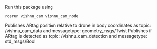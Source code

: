 Run this package using
```
rosrun vishnu_cam vishnu_cam_node
```

Publishes ARtag position relative to drone in body coordinates as topic: /vishnu_cam_data and messagetype: geometry_msgs/Twist
Publishes if ARtag is detected as topic: /vishnu_cam_detection and messagetype: std_msgs/Bool